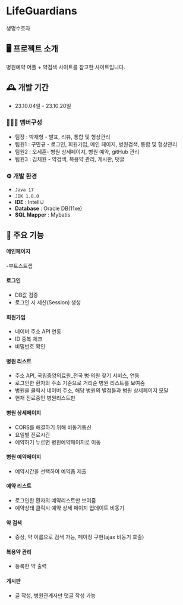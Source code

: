 # LifeGuardians
생명수호자

## 🖥️ 프로젝트 소개
병원예약 어플 + 약검색 사이트를 참고한 사이트입니다.
<br>

## 🕰️ 개발 기간
* 23.10.04일 - 23.10.20일

### 🧑‍🤝‍🧑 맴버구성
 - 팀장  : 박재형 - 발표, 리뷰, 통합 및 형상관리
 - 팀원1 : 구민규 - 로그인, 회원가입, 메인 페이지, 병원검색, 통합 및 형상관리
 - 팀원2 : 오세훈- 병원 상세페이지, 병원 예약, gitHub 관리
 - 팀원3 : 김채원 - 약검색, 복용약 관리, 게시판, 댓글


### ⚙️ 개발 환경
- `Java 17`
- `JDK 1.8.0`
- **IDE** : IntelliJ
- **Database** : Oracle DB(11xe)
- **SQL Mapper** : Mybatis

## 📌 주요 기능
#### 메인페이지
-부트스트랩
<br>
#### 로그인 
- DB값 검증
- 로그인 시 세션(Session) 생성

#### 회원가입 
- 네이버 주소 API 연동
- ID 중복 체크
- 비밀번호 확인

#### 병원 리스트
- 주소 API, 국립중앙의료원_전국 병·의원 찾기 서비스,  연동
- 로그인한 환자의 주소 기준으로 거리순 병원 리스트를 보여줌
- 병원을 클릭시 네이버 주소, 해당 병원의 별점들과 병원 상세페이지 모달
- 현재 진료중인 병원리스트만

#### 병원 상세페이지
- CORS를 해결하기 위해 비동기통신
- 요일별 진료시간
- 예약하기 누르면 병원예약페이지로 이동

#### 병원 예약페이지
- 예약시간을 선택하여 예약폼 제출

#### 예약 리스트
- 로그인한 환자의 예약리스트만 보여줌
- 예약상태 클릭시 예약 상세 페이지 업데이트 비동기

#### 약 검색
- 증상, 약 이름으로 검색 가능, 페이징 구현(ajax 비동기 호출)

#### 복용약 관리
- 등록한 약 출력

#### 게시판
- 글 작성, 병원관계자만 댓글 작성 가능


